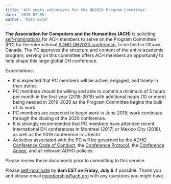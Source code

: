 ```yaml
---
title: 'ACH seeks volunteers for the DH2020 Program Committee'
date: '2018-07-05'
author: 'Matt Gold'
---
```

**The Association for Computers and the Humanities (ACH)** is soliciting [self-nominations](https://docs.google.com/forms/d/e/1FAIpQLSexMFM_72RP67L1zJzm5CTF4eDMz-ZMmkW3tqThk52Uh8VoKw/viewform) for ACH members to serve on the Program Committee (PC) for the international [ADHO DH2020 conference](https://www.adho.org/announcements/2017/announcing-location-dh-2020), to be held in Ottawa, Canada. The PC approves the structure and content of the entire academic program; serving on this committee offers ACH members an opportunity to help shape this large global DH conference.

Expectations:

- It is expected that PC members will be active, engaged, and timely in their duties.
- PC members should be willing and able to commit a minimum of 5 hours per month in the first year (2018-2019) with additional hours (10 or more) being needed in 2019-2020 as the Program Committee begins the bulk of its work.
- PC members are expected to begin work in June 2018; work continues through the closing of the 2020 conference.
- It is strongly recommended that PC members have attended recent international DH conferences in Montreal (2017) or Mexico City (2018), as well as the 2019 conference in Utrecht
- Activities associated with the PC will be governed by the [ADHO Conference Code of Conduct](http://adho.org/administration/conference-coordinating-program-committee/adho-conference-code-conduct), the [Conference Protocol](http://adho.org/administration/conference-coordinating/adho-conference-protocol), the [Conference Annex](http://adho.org/administration/conference-coordinating/annex-adho-conference-protocol), and all relevant ADHO policies.

Please review these documents prior to committing to this service.

Please [self-nominate](https://docs.google.com/forms/d/e/1FAIpQLSexMFM_72RP67L1zJzm5CTF4eDMz-ZMmkW3tqThk52Uh8VoKw/viewform) by **9am EST on Friday, July 6** if possible. Thank you and please email <membership@ach.org> with any questions you might have.